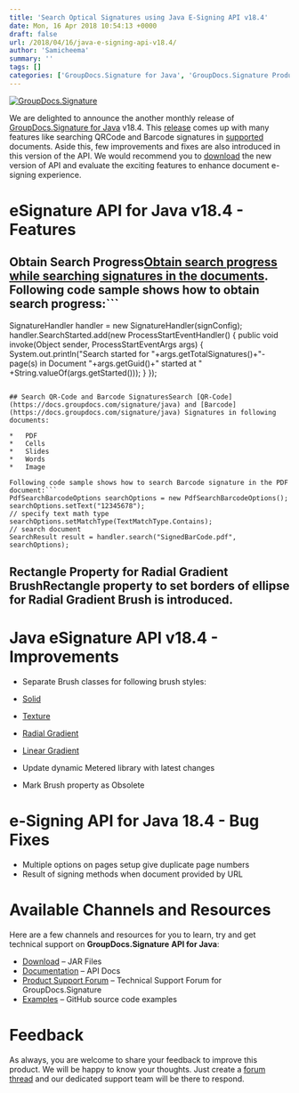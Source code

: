 ```yaml
---
title: 'Search Optical Signatures using Java E-Signing API v18.4'
date: Mon, 16 Apr 2018 10:54:13 +0000
draft: false
url: /2018/04/16/java-e-signing-api-v18.4/
author: 'Samicheema'
summary: ''
tags: []
categories: ['GroupDocs.Signature for Java', 'GroupDocs.Signature Product Family']
---
```


[![GroupDocs.Signature](https://blog.groupdocs.com/wp-content/uploads/sites/4/2017/03/groupdocs-signature-java.png)](https://www.groupdocs.com/products/signature/java)

We are delighted to announce the another monthly release of [GroupDocs.Signature for Java](https://products.groupdocs.com/signature/java) v18.4. This [release](https://docs.groupdocs.com/display/signaturejava/GroupDocs.Signature+for+Java+18.4+Release+Notes) comes up with many features like searching QRCode and Barcode signatures in [supported](https://docs.groupdocs.com/display/signaturejava/Supported+Document+Formats) documents. Aside this, few improvements and fixes are also introduced in this version of the API. We would recommend you to [download](https://downloads.groupdocs.com/signature/java) the new version of API and evaluate the exciting features to enhance document e-signing experience.

# eSignature API for Java v18.4 - Features

## Obtain Search Progress[Obtain search progress while searching signatures in the documents](https://docs.groupdocs.com/signature/java). Following code sample shows how to obtain search progress:```
SignatureHandler handler = new SignatureHandler(signConfig);
handler.SearchStarted.add(new ProcessStartEventHandler() {
	public void invoke(Object sender, ProcessStartEventArgs args) {
        System.out.println("Search started for "+args.getTotalSignatures()+"-page(s) in Document "+args.getGuid()+" started at " +String.valueOf(args.getStarted()));
    }
}); 
```

## Search QR-Code and Barcode SignaturesSearch [QR-Code](https://docs.groupdocs.com/signature/java) and [Barcode](https://docs.groupdocs.com/signature/java) Signatures in following documents:

*   PDF
*   Cells
*   Slides
*   Words
*   Image

Following code sample shows how to search Barcode signature in the PDF document:```
PdfSearchBarcodeOptions searchOptions = new PdfSearchBarcodeOptions();
searchOptions.setText("12345678");
// specify text math type
searchOptions.setMatchType(TextMatchType.Contains);
// search document
SearchResult result = handler.search("SignedBarCode.pdf", searchOptions); 
```

## Rectangle Property for Radial Gradient BrushRectangle property to set borders of ellipse for Radial Gradient Brush is introduced.

# Java eSignature API v18.4 - Improvements

*   Separate Brush classes for following brush styles:

*   [Solid](https://docs.groupdocs.com/signature/java)
*   [Texture](https://docs.groupdocs.com/signature/java)
*   [Radial Gradient](https://docs.groupdocs.com/signature/java)
*   [Linear Gradient](https://docs.groupdocs.com/signature/java)

*   Update dynamic Metered library with latest changes
*   Mark Brush property as Obsolete

# e-Signing API for Java 18.4 - Bug Fixes

*   Multiple options on pages setup give duplicate page numbers
*   Result of signing methods when document provided by URL

# Available Channels and Resources

Here are a few channels and resources for you to learn, try and get technical support on **GroupDocs.Signature** **API for Java**:

*   [Download](https://downloads.groupdocs.com/signature/java "Download") – JAR Files
*   [Documentation](https://docs.groupdocs.com/display/signaturejava/Home "Documentation") – API Docs
*   [Product Support Forum](https://forum.groupdocs.com/c/signature "Product Support Forum") – Technical Support Forum for GroupDocs.Signature
*   [Examples](https://github.com/groupdocs-signature/GroupDocs.Signature-for-Java "Examples") – GitHub source code examples

# Feedback

As always, you are welcome to share your feedback to improve this product. We will be happy to know your thoughts. Just create a [forum thread](https://forum.groupdocs.com/c/signature) and our dedicated support team will be there to respond.




